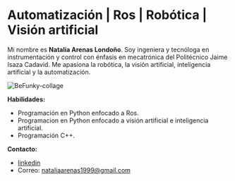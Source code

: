 # Automatización | Ros | Robótica | Visión artificial 

Mi nombre es **Natalia Arenas Londoño**. Soy ingeniera y tecnóloga en instrumentación y control  con énfasis en mecatrónica del Politécnico Jaime Isaza Cadavid. Me apasiona la robótica, la visión artificial, inteligencia artificial y la automatización.

![BeFunky-collage](https://user-images.githubusercontent.com/71849061/209237198-643ed5bd-35fc-4461-8cfa-0567308a66db.jpg)



**Habilidades:**

- Programación en Python enfocado a Ros.
- Programacion en Python enfocado a visión artificial e inteligencia artificial.
- Programación C++.

**Contacto:**

- [linkedin](www.linkedin.com/in/natalia-arenas-londoño)
- Correo: nataliaarenas1999@gmail.com


